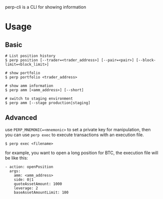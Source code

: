 perp-cli is a CLI for showing information

# Usage

## Basic

```shell
# List position history
$ perp position [--trader=<trader_address>] [--pair=<pair>] [--block-limit=<block_limit>]

# show portfolio
$ perp portfolio <trader_address>

# show amm information
$ perp amm [<amm_address>] [--short]

# switch to staging environment
$ perp amm [--stage production|staging]
```

## Advanced

use `PERP_MNEMONIC=<mnemonic>` to set a private key for manipulation, then you can use `perp exec` to execute transactions with an execution file.

```shell
$ perp exec <filename>
```

for example, you want to open a long position for BTC, the execution file will be like this:

```
- action: openPosition
  args:
    amm: <amm_address>
    side: 0|1
    quoteAssetAmount: 1000
    leverage: 2
    baseAssetAmountLimit: 100
```
